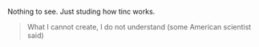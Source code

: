 Nothing to see. Just studing how tinc works.


> What I cannot create, I do not understand
(some American scientist said)

